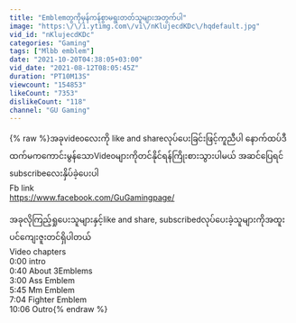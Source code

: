 ```yaml
---
title: "Emblemတွကိုမှန်ကန်စွာမရွးတတ်သူများအတွက်ပါ"
image: "https:\/\/i.ytimg.com\/vi\/nKlujecdKDc\/hqdefault.jpg"
vid_id: "nKlujecdKDc"
categories: "Gaming"
tags: ["Mlbb emblem"]
date: "2021-10-20T04:38:05+03:00"
vid_date: "2021-08-12T08:05:45Z"
duration: "PT10M13S"
viewcount: "154853"
likeCount: "7353"
dislikeCount: "118"
channel: "GU Gaming"
---
```

{% raw %}အခုvideoလေးကို like and shareလုပ်ပေးခြင်းဖြင့်ကူညီပါ နောက်ထပ်ဒီထက်မကကောင်းမွန်သောVideoများကိုတင်နိုင်ရန်ကြိုးစားသွားပါမယ် အဆင်ပြေရင် subscribeလေးနှိပ်ခဲ့ပေးပါ <br />Fb link<br /><a rel="nofollow" target="blank" href="https://www.facebook.com/GuGamingpage/">https://www.facebook.com/GuGamingpage/</a><br /><br /> အခုလိုကြည့်ရှုပေးသူများနှင့်like and share, subscribedလုပ်ပေးခဲ့သူများကိုအထူးပင်ကျေးဇူးတင်ရှိပါတယ်<br />Video chapters<br />0:00 intro<br />0:40 About 3Emblems<br />3:00 Ass Emblem<br />5:45 Mm Emblem<br />7:04 Fighter Emblem<br />10:06 Outro{% endraw %}
